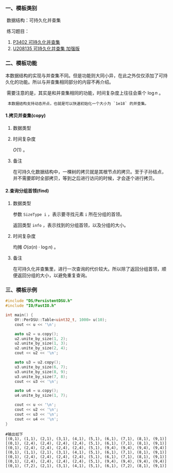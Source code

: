 ### 一、模板类别

​	数据结构：可持久化并查集

​	练习题目：

1. [P3402 可持久化并查集](https://www.luogu.com.cn/problem/P3402)
2. [U208135 可持久化并查集 加强版](https://www.luogu.com.cn/problem/U208135)

### 二、模板功能

​		本数据结构的实现与并查集不同。但是功能则大同小异，在此之外仅仅添加了可持久化的功能。所以与并查集相同部分的内容不再介绍。

​		需要注意的是，其实是和并查集相同的功能，时间复杂度上往往会乘个 $\log n$ 。

     本数据结构支持动态开点，也就是可以快速初始化一个大小为 `1e18` 的并查集。

#### 1.拷贝并查集(copy)

1. 数据类型

2. 时间复杂度

    $O(1)$ 。

3. 备注

   在可持久化数据结构中，一棵树的拷贝就是其根节点的拷贝。至于子孙结点，并不需要即时全部拷贝，等到之后进行访问的时候，才会逐个进行拷贝。

#### 2.查询分组首领(find)

1. 数据类型

   参数 `SizeType i` ，表示要寻找元素 `i` 所在分组的首领。

   返回类型 `info` ，表示找到的分组首领，以及分组的大小。

2. 时间复杂度

   均摊 $O(\alpha (n)\cdot \log n)$  。

3. 备注

   在可持久化并查集里，进行一次查询的代价较大。所以除了返回分组首领，顺便返回分组的大小，以避免重复查询。

### 三、模板示例

```c++
#include "DS/PersistentDSU.h"
#include "IO/FastIO.h"

int main() {
    OY::PerDSU::Table<uint32_t, 1000> u(10);
    cout << u << '\n';

    auto u2 = u.copy();
    u2.unite_by_size(1, 2);
    u2.unite_by_size(1, 3);
    u2.unite_by_size(2, 4);
    cout << u2 << '\n';

    auto u3 = u2.copy();
    u3.unite_by_size(6, 7);
    u3.unite_by_size(8, 9);
    u3.unite_by_size(7, 8);
    cout << u3 << '\n';

    auto u4 = u.copy();
    u4.unite_by_size(1, 7);

    cout << u << '\n';
    cout << u2 << '\n';
    cout << u3 << '\n';
    cout << u4 << '\n';
}
```

```
#输出如下
[(0,1), (1,1), (2,1), (3,1), (4,1), (5,1), (6,1), (7,1), (8,1), (9,1)]
[(0,1), (2,4), (2,4), (2,4), (2,4), (5,1), (6,1), (7,1), (8,1), (9,1)]
[(0,1), (2,4), (2,4), (2,4), (2,4), (5,1), (9,4), (9,4), (9,4), (9,4)]
[(0,1), (1,1), (2,1), (3,1), (4,1), (5,1), (6,1), (7,1), (8,1), (9,1)]
[(0,1), (2,4), (2,4), (2,4), (2,4), (5,1), (6,1), (7,1), (8,1), (9,1)]
[(0,1), (2,4), (2,4), (2,4), (2,4), (5,1), (9,4), (9,4), (9,4), (9,4)]
[(0,1), (7,2), (2,1), (3,1), (4,1), (5,1), (6,1), (7,2), (8,1), (9,1)]

```

